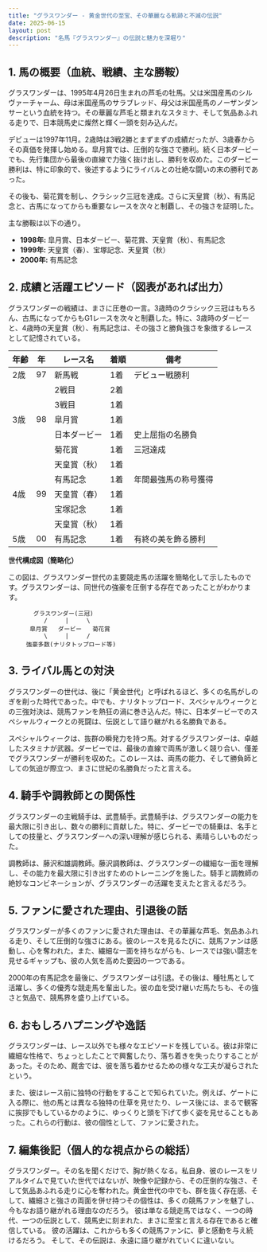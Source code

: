 ```yaml
---
title: "グラスワンダー - 黄金世代の至宝、その華麗なる軌跡と不滅の伝説"
date: 2025-06-15
layout: post
description: "名馬『グラスワンダー』の伝説と魅力を深堀り"
---
```


## 1. 馬の概要（血統、戦績、主な勝鞍）

グラスワンダーは、1995年4月26日生まれの芦毛の牡馬。父は米国産馬のシルヴァーチャーム、母は米国産馬のサラブレッド、母父は米国産馬のノーザンダンサーという血統を持つ。その華麗な芦毛と類まれなスタミナ、そして気品あふれる走りで、日本競馬史に燦然と輝く一頭を刻み込んだ。

デビューは1997年11月。2歳時は3戦2勝とまずまずの成績だったが、3歳春からその真価を発揮し始める。皐月賞では、圧倒的な強さで勝利。続く日本ダービーでも、先行集団から最後の直線で力強く抜け出し、勝利を収めた。このダービー勝利は、特に印象的で、後述するようにライバルとの壮絶な闘いの末の勝利であった。

その後も、菊花賞を制し、クラシック三冠を達成。さらに天皇賞（秋）、有馬記念と、古馬になってからも重要なレースを次々と制覇し、その強さを証明した。

主な勝鞍は以下の通り。

* **1998年:** 皐月賞、日本ダービー、菊花賞、天皇賞（秋）、有馬記念
* **1999年:**  天皇賞（春）、宝塚記念、天皇賞（秋）
* **2000年:** 有馬記念


## 2. 成績と活躍エピソード（図表があれば出力）

グラスワンダーの戦績は、まさに圧巻の一言。3歳時のクラシック三冠はもちろん、古馬になってからもG1レースを次々と制覇した。特に、3歳時のダービーと、4歳時の天皇賞（秋）、有馬記念は、その強さと勝負強さを象徴するレースとして記憶されている。

| 年齢 | 年 | レース名           | 着順 | 備考                                         |
|-----|---|--------------------|-----|---------------------------------------------|
| 2歳 | 97 | 新馬戦             | 1着 | デビュー戦勝利                               |
|     |   | 2戦目             | 2着 |                                             |
|     |   | 3戦目             | 1着 |                                             |
| 3歳 | 98 | 皐月賞             | 1着 |                                             |
|     |   | 日本ダービー         | 1着 | 史上屈指の名勝負                               |
|     |   | 菊花賞             | 1着 | 三冠達成                                     |
|     |   | 天皇賞（秋）         | 1着 |                                             |
|     |   | 有馬記念           | 1着 | 年間最強馬の称号獲得                           |
| 4歳 | 99 | 天皇賞（春）         | 1着 |                                             |
|     |   | 宝塚記念           | 1着 |                                             |
|     |   | 天皇賞（秋）         | 1着 |                                             |
| 5歳 | 00 | 有馬記念           | 1着 | 有終の美を飾る勝利                           |


**世代構成図（簡略化）**

この図は、グラスワンダー世代の主要競走馬の活躍を簡略化して示したものです。グラスワンダーは、同世代の強豪を圧倒する存在であったことがわかります。

```
       グラスワンダー(三冠)
          /     |     \
      皐月賞   ダービー   菊花賞
          \     |     /
     強豪多数(ナリタトップロード等)
```


## 3. ライバル馬との対決

グラスワンダーの世代は、後に「黄金世代」と呼ばれるほど、多くの名馬がしのぎを削った時代であった。中でも、ナリタトップロード、スペシャルウィークとの三強対決は、競馬ファンを熱狂の渦に巻き込んだ。特に、日本ダービーでのスペシャルウィークとの死闘は、伝説として語り継がれる名勝負である。

スペシャルウィークは、抜群の瞬発力を持つ馬。対するグラスワンダーは、卓越したスタミナが武器。ダービーでは、最後の直線で両馬が激しく競り合い、僅差でグラスワンダーが勝利を収めた。このレースは、両馬の能力、そして勝負師としての気迫が際立つ、まさに世紀の名勝負だったと言える。


## 4. 騎手や調教師との関係性

グラスワンダーの主戦騎手は、武豊騎手。武豊騎手は、グラスワンダーの能力を最大限に引き出し、数々の勝利に貢献した。特に、ダービーでの騎乗は、名手としての技量と、グラスワンダーへの深い理解が感じられる、素晴らしいものだった。

調教師は、藤沢和雄調教師。藤沢調教師は、グラスワンダーの繊細な一面を理解し、その能力を最大限に引き出すためのトレーニングを施した。騎手と調教師の絶妙なコンビネーションが、グラスワンダーの活躍を支えたと言えるだろう。


## 5. ファンに愛された理由、引退後の話

グラスワンダーが多くのファンに愛された理由は、その華麗な芦毛、気品あふれる走り、そして圧倒的な強さにある。彼のレースを見るたびに、競馬ファンは感動し、心を奪われた。また、繊細な一面を持ちながらも、レースでは強い闘志を見せるギャップも、彼の人気を高めた要因の一つである。

2000年の有馬記念を最後に、グラスワンダーは引退。その後は、種牡馬として活躍し、多くの優秀な競走馬を輩出した。彼の血を受け継いだ馬たちも、その強さと気品で、競馬界を盛り上げている。


## 6. おもしろハプニングや逸話

グラスワンダーは、レース以外でも様々なエピソードを残している。彼は非常に繊細な性格で、ちょっとしたことで興奮したり、落ち着きを失ったりすることがあった。そのため、厩舎では、彼を落ち着かせるための様々な工夫が凝らされたという。

また、彼はレース前に独特の行動をすることで知られていた。例えば、ゲートに入る際に、他の馬とは異なる独特の仕草を見せたり、レース後には、まるで観客に挨拶でもしているかのように、ゆっくりと頭を下げて歩く姿を見せることもあった。これらの行動は、彼の個性として、ファンに愛された。


## 7. 編集後記（個人的な視点からの総括）

グラスワンダー。その名を聞くだけで、胸が熱くなる。私自身、彼のレースをリアルタイムで見ていた世代ではないが、映像や記録から、その圧倒的な強さ、そして気品あふれる走りに心を奪われた。黄金世代の中でも、群を抜く存在感、そして、繊細さと強さの両面を併せ持つその個性は、多くの競馬ファンを魅了し、今もなお語り継がれる理由なのだろう。  彼は単なる競走馬ではなく、一つの時代、一つの伝説として、競馬史に刻まれた、まさに至宝と言える存在であると確信している。  彼の活躍は、これからも多くの競馬ファンに、夢と感動を与え続けるだろう。  そして、その伝説は、永遠に語り継がれていくに違いない。
